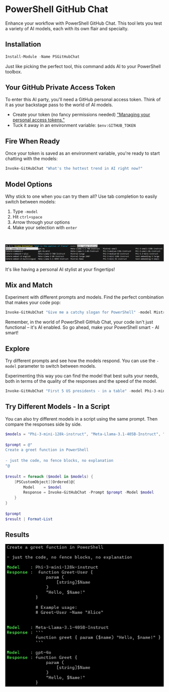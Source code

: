 # PowerShell GitHub Chat

Enhance your workflow with PowerShell GitHub Chat. This tool lets you test a variety of AI models, each with its own flair and specialty. 

## Installation

```powershell
Install-Module -Name PSGitHubChat
```

Just like picking the perfect tool, this command adds AI to your PowerShell toolbox.

## Your GitHub Private Access Token

To enter this AI party, you'll need a GitHub personal access token. Think of it as your backstage pass to the world of AI models.

- Create your token (no fancy permissions needed)
["Managing your personal access tokens."](https://docs.github.com/en/authentication/keeping-your-account-and-data-secure/managing-your-personal-access-tokens)
- Tuck it away in an environment variable: `$env:GITHUB_TOKEN`

## Fire When Ready

Once your token is saved as an environment variable, you're ready to start chatting with the models:

```powershell
Invoke-GitHubChat "What's the hottest trend in AI right now?"
```

## Model Options

Why stick to one when you can try them all? Use tab completion to easily switch between models:

1. Type `-model`
2. Hit `ctrl+space`
3. Arrow through your options
4. Make your selection with `enter`

<br/>

![alt text](media/TabComplete-Models.png)

It's like having a personal AI stylist at your fingertips!

## Mix and Match

Experiment with different prompts and models. Find the perfect combination that makes your code pop:

```powershell
Invoke-GitHubChat "Give me a catchy slogan for PowerShell" -model Mistral-large 
```

Remember, in the world of PowerShell GitHub Chat, your code isn't just functional – it's AI enabled. So go ahead, make your PowerShell smart - AI smart!

## Explore 

Try different prompts and see how the models respond. You can use the `-model` parameter to switch between models.

Experimenting this way you can find the model that best suits your needs, both in terms of the quality of the responses and the speed of the model.

```powershell
Invoke-GitHubChat "First 5 US presidents - in a table" -model Phi-3-mini-128k-instruct 
```

## Try Different Models - In a Script

You can also try different models in a script using the same prompt. Then compare the responses side by side. 

```powershell
$models = "Phi-3-mini-128k-instruct", "Meta-Llama-3.1-405B-Instruct", "gpt-4o"

$prompt = @"
Create a greet function in PowerShell

- just the code, no fence blocks, no explanation
"@

$result = foreach ($model in $models) {
    [PSCustomObject][Ordered]@{
        Model    = $model
        Response = Invoke-GitHubChat -Prompt $prompt -Model $model
    }            
}

$prompt
$result | Format-List
```

## Results

![alt text](media/Model-Responses.png)
